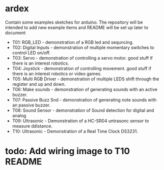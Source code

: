 # ardex

Contain some examples sketches for arduino.
The repository will be intended to add new example items and README will be set up later to document
* T01: RGB_LED - demonstration of a RGB led and sequncing.
* T02: Digital Inputs - demonstration of multiple momentary switches to control LED on/off.
* T03: Servo - demonstration of controlling a servo motor. good stuff if there is an interest robotics.
* T04: Joystick - demonstration of controlling movement. good stuff if there is an interest robotics or video games.
* T05: Multi RGB Driver - demonstration of multiple LEDS shift through the register and up and down.
* T06: Make sounds - demonstration of generating sounds with an active buzzer.
* T07: Passive Buzz Snd - demonstration of generating note sounds with an passive buzzer.
* T08: Sound Sensor - demonstration of Sound detection for digital and analog
* T09: Ultrasonic - Demonstration of a HC-SR04 untrasonc sensor to measure ddistance.
* T10: Ultrasonic - Demonstration of a Real Time Clock DS3231.


# todo:  Add wiring image to T10 README


